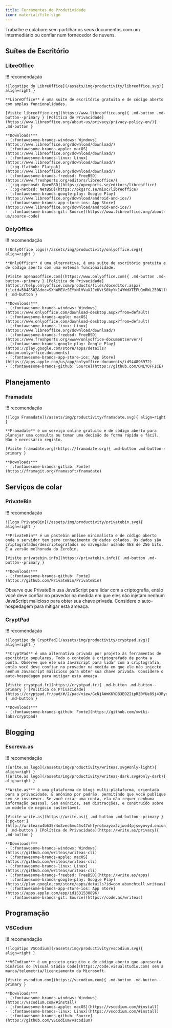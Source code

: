 ```yaml
---
title: Ferramentas de Produtividade
icon: material/file-sign
---
```


Trabalhe e colabore sem partilhar os seus documentos com um intermediário ou confiar num fornecedor de nuvens.

## Suítes de Escritório

### LibreOffice

!!! recomendação

    ![logotipo do LibreOffice](/assets/img/productivity/libreoffice.svg){ align=right }
    
    **LibreOffice** é uma suite de escritório gratuita e de código aberto com amplas funcionalidades.
    
    [Visite libreoffice.org](https://www.libreoffice.org){ .md-button .md-button--primary } [Política de Privacidade](https://www.libreoffice.org/about-us/privacy/privacy-policy-en/){ .md-button }
    
    **Downloads***
    - [:fontawesome-brands-windows: Windows](https://www.libreoffice.org/download/download/)
    - [:fontawesome-brands-apple: macOS](https://www.libreoffice.org/download/download/)
    - [:fontawesome-brands-linux: Linux](https://www.libreoffice.org/download/download/)
    - [:pg-flathub: Flatpak](https://www.libreoffice.org/download/download/)
    - [:fontawesome-brands-freebsd: FreeBSD](https://www.freshports.org/editors/libreoffice/)
    - [:pg-openbsd: OpenBSD](https://openports.se/editors/libreoffice)
    - [:pg-netbsd: NetBSD](https://pkgsrc.se/misc/libreoffice)
    - [:fontawesome-brands-google-play: Google Play](https://www.libreoffice.org/download/android-and-ios/)
    - [:fontawesome-brands-app-store-ios: App Store](https://www.libreoffice.org/download/android-and-ios/)
    - [:fontawesome-brands-git: Source](https://www.libreoffice.org/about-us/source-code)

### OnlyOffice

!!! recomendação

    ![OnlyOffice logo](/assets/img/productivity/onlyoffice.svg){ align=right }
    
    **OnlyOffice** é uma alternativa, é uma suite de escritório gratuita e de código aberto com uma extensa funcionalidade.
    
    [Visite apenasoffice.com](https://www.onlyoffice.com){ .md-button .md-button--primary } [Política de Privacidade](https://help.onlyoffice.com/products/files/doceditor.aspx?fileid=5048502&doc=SXhWMEVzSEYxNlVVaXJJeUVtS0kyYk14YWdXTEFUQmRWL250NllHNUFGbz0_IjUwNDg1MDIi0){ .md-button }
    
    **Downloads***
    - [:fontawesome-brands-windows: Windows](https://www.onlyoffice.com/download-desktop.aspx?from=default)
    - [:fontawesome-brands-apple: macOS](https://www.onlyoffice.com/download-desktop.aspx?from=default)
    - [:fontawesome-brands-linux: Linux](https://www.libreoffice.org/download/download/)
    - [:fontawesome-brands-freebsd: FreeBSD](https://www.freshports.org/wwww/onlyoffice-documentserver/)
    - [:fontawesome-brands-google-play: Google Play](https://play.google.com/store/apps/details?id=com.onlyoffice.documents)
    - [:fontawesome-brands-app-store-ios: App Store](https://apps.apple.com/us/app/onlyoffice-documents/id944896972)
    - [:fontawesome-brands-github: Source](https://github.com/ONLYOFFICE)

## Planejamento

### Framadate

!!! recomendação

    ![logo Framadate](/assets/img/productivity/framadate.svg){ align=right }
    
    **Framadate** é um serviço online gratuito e de código aberto para planejar uma consulta ou tomar uma decisão de forma rápida e fácil. Não é necessário registo.
    
    [Visite framadate.org](https://framadate.org){ .md-button .md-button--primary }
    
    **Downloads***
    - [:fontawesome-brands-gitlab: Fonte](https://framagit.org/framasoft/framadate)

## Serviços de colar

### PrivateBin

!!! recomendação

    ![logo PrivateBin](/assets/img/productivity/privatebin.svg){ align=right }
    
    **PrivateBin** é um pastebin online minimalista e de código aberto onde o servidor tem zero conhecimento de dados colados. Os dados são criptografados/descriptografados no navegador usando AES de 256 bits. É a versão melhorada do ZeroBin.
    
    [Visite privatebin.info](https://privatebin.info){ .md-button .md-button--primary }
    
    **Downloads***
    - [:fontawesome-brands-github: Fonte](https://github.com/PrivateBin/PrivateBin)

Observe que PrivateBin usa JavaScript para lidar com a criptografia, então você deve confiar no provedor na medida em que eles não injetam nenhum JavaScript malicioso para obter sua chave privada. Considere o auto-hospedagem para mitigar esta ameaça.

### CryptPad

!!! recomendação

    ![logotipo do CryptPad](/assets/img/productivity/cryptpad.svg){ align=right }
    
    **CryptPad** é uma alternativa privada por projeto às ferramentas de escritório populares. Todo o conteúdo é criptografado de ponta a ponta. Observe que ele usa JavaScript para lidar com a criptografia, então você deve confiar no provedor na medida em que ele não injecte nenhum JavaScript malicioso para obter sua chave privada. Considere o auto-hospedagem para mitigar esta ameaça.
    
    [Visite cryptpad.fr](https://cryptpad.fr){ .md-button .md-button--primary } [Política de Privacidade](https://cryptpad.fr/pad/#/2/pad/view/GcNjAWmK6YDB3EO2IipRZ0fUe89j43Ryqeb4fjkjehE/){ .md-button }
    
    **Downloads***
    - [:fontawesome-brands-github: Fonte](https://github.com/xwiki-labs/cryptpad)

## Blogging

### Escreva.as

!!! recomendação

    ![Write.as logo](/assets/img/productivity/writeas.svg#only-light){ align=right }
    ![Write.as logo](/assets/img/productivity/writeas-dark.svg#only-dark){ align=right }
    
    **Write.as*** é uma plataforma de blogs multi-plataforma, orientada para a privacidade. É anônimo por padrão, permitindo que você publique sem se inscrever. Se você criar uma conta, ela não requer nenhuma informação pessoal. Sem anúncios, sem distracções, e construído sobre um modelo de negócio sustentável.
    
    [Visite write.as](https://write.as){ .md-button .md-button--primary } [:pg-tor:](http://writeasw4b635r4o3vec6mu45s47ohfyro5vayzx2zjwod4pjswyovyd.onion){ .md-button } [Política de Privacidade](https://write.as/privacy){ .md-button }
    
    **Downloads***
    - [:fontawesome-brands-windows: Windows](https://github.com/writeas/writeas-cli)
    - [:fontawesome-brands-apple: macOS](https://github.com/writeas/writeas-cli)
    - [:fontawesome-brands-linux: Linux](https://github.com/writeas/writeas-cli)
    - [:fontawesome-brands-freebsd: FreeBSD](https://write.as/apps)
    - [:fontawesome-brands-google-play: Google Play](https://play.google.com/store/apps/details?id=com.abunchtell.writeas)
    - [:fontawesome-brands-app-store-ios: App Store](https://apps.apple.com/app/id1531530896)
    - [:fontawesome-brands-git: Source](https://code.as/writeas)

## Programação

### VSCodium

!!! recomendação

    ![logótipo VSCodium](/assets/img/productivity/vscodium.svg){ align=right }
    
    **VSCodium*** é um projeto gratuito e de código aberto que apresenta binários do [Visual Studio Code](https://code.visualstudio.com) sem a marca/telemetria/licenciamento da Microsoft.
    
    [Visite vscodium.com](https://vscodium.com){ .md-button .md-button--primary }
    
    **Downloads***
    - [:fontawesome-brands-windows: Windows](https://vscodium.com/#install)
    - [:fontawesome-brands-apple: macOS](https://vscodium.com/#install)
    - [:fontawesome-brands-linux: Linux](https://vscodium.com/#install)
    - [:fontawesome-brands-github: Source](https://github.com/VSCodium/vscodium)
